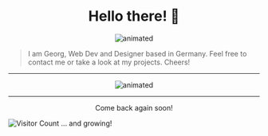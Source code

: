 <h1 align="center">Hello there! 👋 </h1>

<p align="center">
<img src="https://c.tenor.com/GfSX-u7VGM4AAAAC/coding.gif" alt="animated" />
</p>

> I am Georg, Web Dev and Designer based in Germany. Feel free to contact me or take a look at my projects. Cheers!

---
<p align="center">
<img src="https://media.tenor.com/57w9du3NrV0AAAAd/css-html.gif" alt="animated" />
</p>

--- 
<p align="center">
Come back again soon! 

![Visitor Count](https://profile-counter.glitch.me/{GeBon22}/count.svg) ... and growing!
</p>
